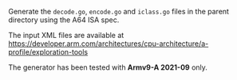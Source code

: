 Generate the `decode.go`, `encode.go` and `iclass.go` files in the parent directory
using the A64 ISA spec.

The input XML files are available at https://developer.arm.com/architectures/cpu-architecture/a-profile/exploration-tools

The generator has been tested with **Armv9-A 2021-09** only.

